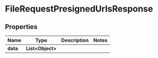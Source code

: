 

# FileRequestPresignedUrlsResponse


## Properties

| Name | Type | Description | Notes |
|------------ | ------------- | ------------- | -------------|
|**data** | **List&lt;Object&gt;** |  |  |



